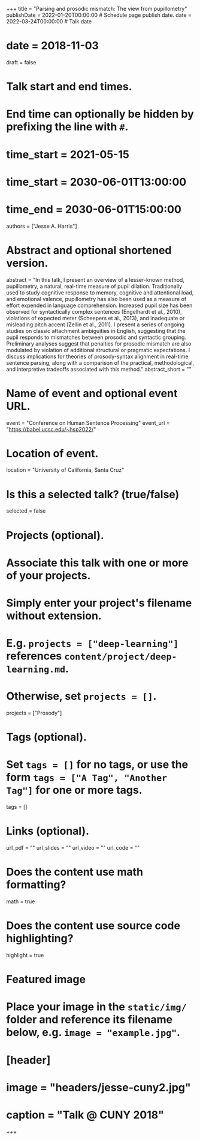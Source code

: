 +++
title = "Parsing and prosodic mismatch: The view from pupillometry"
publishDate = 2022-01-20T00:00:00  # Schedule page publish date.
date = 2022-03-24T00:00:00  # Talk date
# date = 2018-11-03
draft = false

# Talk start and end times.
#   End time can optionally be hidden by prefixing the line with `#`.
# time_start = 2021-05-15
# time_start = 2030-06-01T13:00:00
# time_end = 2030-06-01T15:00:00

authors = ["Jesse A. Harris"]

# Abstract and optional shortened version.
abstract = "In this talk, I present an overview of a lesser-known method, pupillometry, a natural, real-time measure of pupil dilation. Traditionally used to study cognitive response to memory, cognitive and attentional load, and emotional valence, pupillometry has also been used as a measure of effort expended in language comprehension. Increased pupil size has been observed for syntactically complex sentences (Engelhardt et al., 2010), violations of expected meter (Scheepers et al., 2013), and inadequate or misleading pitch accent (Zellin et al., 2011). I present a series of ongoing studies on classic attachment ambiguities in English, suggesting that the pupil responds to mismatches between prosodic and syntactic grouping. Preliminary analyses suggest that penalties for prosodic mismatch are also modulated by violation of additional structural or pragmatic expectations. I discuss implications for theories of prosody-syntax alignment in real-time sentence parsing, along with a comparison of the practical, methodological, and interpretive tradeoffs associated with this method."
abstract_short = ""

# Name of event and optional event URL.
event = "Conference on Human Sentence Processing"
event_url = "https://babel.ucsc.edu/~hsp2022/"

# Location of event.
location = "University of California, Santa Cruz"

# Is this a selected talk? (true/false)
selected = false

# Projects (optional).
#   Associate this talk with one or more of your projects.
#   Simply enter your project's filename without extension.
#   E.g. `projects = ["deep-learning"]` references `content/project/deep-learning.md`.
#   Otherwise, set `projects = []`.
projects = ["Prosody"]

# Tags (optional).
#   Set `tags = []` for no tags, or use the form `tags = ["A Tag", "Another Tag"]` for one or more tags.
tags = []


# Links (optional).
url_pdf = ""
url_slides = ""
url_video = ""
url_code = ""

# Does the content use math formatting?
math = true

# Does the content use source code highlighting?
highlight = true

# Featured image
# Place your image in the `static/img/` folder and reference its filename below, e.g. `image = "example.jpg"`.
# [header]
# image = "headers/jesse-cuny2.jpg"
# caption = "Talk @ CUNY 2018"

+++
